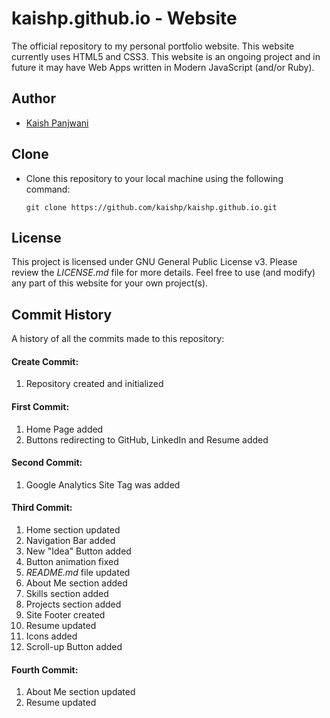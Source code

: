 # kaishp.github.io - Website

The official repository to my personal portfolio website. This website currently uses HTML5 and CSS3. This website is an ongoing project and in future it may have Web Apps written in Modern JavaScript (and/or Ruby).



## Author

- [Kaish Panjwani](https://github.com/kaishp)



## Clone

- Clone this repository to your local machine using the following command:

  `git clone https://github.com/kaishp/kaishp.github.io.git`



## License

This project is licensed under GNU General Public License v3. Please review the *LICENSE.md* file for more details. Feel free to use (and modify) any part of this website for your own project(s).



## Commit History

A history of all the commits made to this repository:

#### Create Commit:

1. Repository created and initialized

#### First Commit:

1. Home Page added
2. Buttons redirecting to GitHub, LinkedIn and Resume added

#### Second Commit:

1. Google Analytics Site Tag was added

#### Third Commit:

1. Home section updated
2. Navigation Bar added
3. New "Idea" Button added
4. Button animation fixed
5. *README.md* file updated
6. About Me section added
7. Skills section added
8. Projects section added
9. Site Footer created
10. Resume updated
11. Icons added
12. Scroll-up Button added



#### Fourth Commit:

1. About Me section updated
2. Resume updated